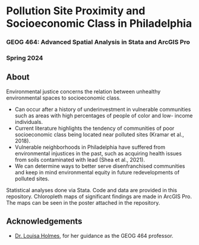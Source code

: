 # Pollution Site Proximity and Socioeconomic Class in Philadelphia
### GEOG 464: Advanced Spatial Analysis in Stata and ArcGIS Pro
### Spring 2024

## About
Environmental justice concerns the relation between unhealthy environmental spaces to socioeconomic class.

* Can occur after a history of underinvestment in vulnerable communities such as areas with high percentages of people of color and low- income individuals.
* Current literature highlights the tendency of communities of poor socioeconomic class being located near polluted sites (Kramar et al., 2018).
* Vulnerable neighborhoods in Philadelphia have suffered from environmental injustices in the past, such as acquiring health issues from soils contaminated with lead (Shea et al., 2021).
* We can determine ways to better serve disenfranchised communities and keep in mind environmental equity in future redevelopments of polluted sites.

Statistical analyses done via Stata. Code and data are provided in this repository. Chloropleth maps of significant findings are made in ArcGIS Pro. The maps can be seen in the poster attached in the repository.

## Acknowledgements
* [Dr. Louisa Holmes](https://www.geog.psu.edu/directory/louisa-m-holmes), for her guidance as the GEOG 464 professor.
